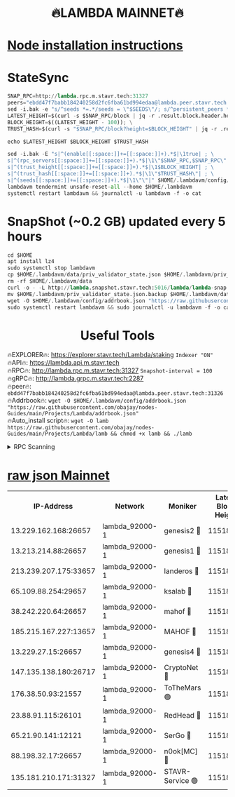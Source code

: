 <h1 align="center"> 🔥LAMBDA MAINNET🔥</h1>


[Node installation instructions](https://github.com/obajay/nodes-Guides/tree/main/Projects/Lambda)
=


# StateSync
```python
SNAP_RPC=http://lambda.rpc.m.stavr.tech:31327
peers="ebdd47f7babb184240258d2fc6fba61bd994edaa@lambda.peer.stavr.tech:31326" 
sed -i.bak -e "s/^seeds *=.*/seeds = \"$SEEDS\"/; s/^persistent_peers *=.*/persistent_peers = \"$PEERS\"/" $HOME/.lambdavm/config/config.toml
LATEST_HEIGHT=$(curl -s $SNAP_RPC/block | jq -r .result.block.header.height); \
BLOCK_HEIGHT=$((LATEST_HEIGHT - 100)); \
TRUST_HASH=$(curl -s "$SNAP_RPC/block?height=$BLOCK_HEIGHT" | jq -r .result.block_id.hash)

echo $LATEST_HEIGHT $BLOCK_HEIGHT $TRUST_HASH

sed -i.bak -E "s|^(enable[[:space:]]+=[[:space:]]+).*$|\1true| ; \
s|^(rpc_servers[[:space:]]+=[[:space:]]+).*$|\1\"$SNAP_RPC,$SNAP_RPC\"| ; \
s|^(trust_height[[:space:]]+=[[:space:]]+).*$|\1$BLOCK_HEIGHT| ; \
s|^(trust_hash[[:space:]]+=[[:space:]]+).*$|\1\"$TRUST_HASH\"| ; \
s|^(seeds[[:space:]]+=[[:space:]]+).*$|\1\"\"|" $HOME/.lambdavm/config/config.toml
lambdavm tendermint unsafe-reset-all --home $HOME/.lambdavm
systemctl restart lambdavm && journalctl -u lambdavm -f -o cat

```
# SnapShot (~0.2 GB) updated every 5 hours
```python
cd $HOME
apt install lz4
sudo systemctl stop lambdavm
cp $HOME/.lambdavm/data/priv_validator_state.json $HOME/.lambdavm/priv_validator_state.json.backup
rm -rf $HOME/.lambdavm/data
curl -o - -L http://lambda.snapshot.stavr.tech:5016/lambda/lambda-snap.tar.lz4 | lz4 -c -d - | tar -x -C $HOME/.lambdavm --strip-components 2
mv $HOME/.lambdavm/priv_validator_state.json.backup $HOME/.lambdavm/data/priv_validator_state.json
wget -O $HOME/.lambdavm/config/addrbook.json "https://raw.githubusercontent.com/obajay/nodes-Guides/main/Projects/Lambda/addrbook.json"
sudo systemctl restart lambdavm && sudo journalctl -u lambdavm -f -o cat
```
 <h1 align="center"> Useful Tools</h1>

🔥EXPLORER🔥:      https://explorer.stavr.tech/Lambda/staking	        `Indexer "ON"` \
🔥API🔥: 			 		 https://lambda.api.m.stavr.tech \
🔥RPC🔥:           http://lambda.rpc.m.stavr.tech:31327	              `Snapshot-interval = 100` \
🔥gRPC🔥:          http://lambda.grpc.m.stavr.tech:2287 \
🔥peer🔥:					 `ebdd47f7babb184240258d2fc6fba61bd994edaa@lambda.peer.stavr.tech:31326` \
🔥Addrbook🔥:    ```wget -O $HOME/.lambdavm/config/addrbook.json "https://raw.githubusercontent.com/obajay/nodes-Guides/main/Projects/Lambda/addrbook.json"``` \
🔥Auto_install script🔥: ```wget -O lamb https://raw.githubusercontent.com/obajay/nodes-Guides/main/Projects/Lambda/lamb && chmod +x lamb && ./lamb```


<details>
<summary>RPC Scanning</summary>

<h2 align="center"> We scan nodes in real time every 4 hours. And we provide the final result of RPC endpoints.
We cannot influence the operation of these nodes in any way. </h2>


```python
If Voting Power is higher than 0 --> then the Node is a validator of the network and may be subject to attack and be a potential threat to the chain.
```
```python
We marked such validators with a red symbol
```

</details>

[raw json Mainnet](https://rpc-check.lambm.stavr.tech/lambm/rpc-lambm-result.json)
=


<table><tr><th>IP-Address</th><th>Network</th><th>Moniker</th><th>Latest Block Height</th><th>Earliest Block Height</th><th>Catching Up</th><th>Tx Index</th><th>Voting Power</th><th>Scan Time</th></tr><tr><td>13.229.162.168:26657</td><td>lambda_92000-1</td><td>genesis2 🔴</td><td>11518751</td><td>1</td><td>False</td><td>on</td><td>16878690</td><td>2024-02-03T15:03:54.870274002UTC</td></tr><tr><td>13.213.214.88:26657</td><td>lambda_92000-1</td><td>genesis1 🔴</td><td>11518752</td><td>1</td><td>False</td><td>on</td><td>107835</td><td>2024-02-03T15:03:59.851918525UTC</td></tr><tr><td>213.239.207.175:33657</td><td>lambda_92000-1</td><td>landeros 🔴</td><td>11518750</td><td>8136001</td><td>False</td><td>off</td><td>1428802</td><td>2024-02-03T15:03:49.258873957UTC</td></tr><tr><td>65.109.88.254:29657</td><td>lambda_92000-1</td><td>ksalab 🔴</td><td>11518753</td><td>8715001</td><td>False</td><td>on</td><td>510465</td><td>2024-02-03T15:04:02.896050446UTC</td></tr><tr><td>38.242.220.64:26657</td><td>lambda_92000-1</td><td>mahof 🔴</td><td>11518749</td><td>10131001</td><td>False</td><td>off</td><td>770350</td><td>2024-02-03T15:03:42.848873075UTC</td></tr><tr><td>185.215.167.227:13657</td><td>lambda_92000-1</td><td>MAHOF 🔴</td><td>11518752</td><td>10134001</td><td>False</td><td>on</td><td>2051510</td><td>2024-02-03T15:03:58.639820438UTC</td></tr><tr><td>13.229.27.15:26657</td><td>lambda_92000-1</td><td>genesis4 🔴</td><td>11518752</td><td>11043001</td><td>False</td><td>on</td><td>9665448</td><td>2024-02-03T15:03:58.248373069UTC</td></tr><tr><td>147.135.138.180:26717</td><td>lambda_92000-1</td><td>CryptoNet 🔴</td><td>11518752</td><td>11383001</td><td>False</td><td>off</td><td>767723</td><td>2024-02-03T15:04:00.118798321UTC</td></tr><tr><td>176.38.50.93:21557</td><td>lambda_92000-1</td><td>ToTheMars 🟢</td><td>11518753</td><td>11395001</td><td>False</td><td>on</td><td>0</td><td>2024-02-03T15:04:05.616331140UTC</td></tr><tr><td>23.88.91.115:26101</td><td>lambda_92000-1</td><td>RedHead 🔴</td><td>11518750</td><td>11418750</td><td>False</td><td>off</td><td>553202</td><td>2024-02-03T15:03:49.473923984UTC</td></tr><tr><td>65.21.90.141:12121</td><td>lambda_92000-1</td><td>SerGo 🔴</td><td>11518753</td><td>11418753</td><td>False</td><td>off</td><td>10612029</td><td>2024-02-03T15:04:06.032049490UTC</td></tr><tr><td>88.198.32.17:26657</td><td>lambda_92000-1</td><td>n0ok[MC] 🔴</td><td>11518753</td><td>11418753</td><td>False</td><td>off</td><td>1578630</td><td>2024-02-03T15:04:09.271925783UTC</td></tr><tr><td>135.181.210.171:31327</td><td>lambda_92000-1</td><td>STAVR-Service 🟢</td><td>11518753</td><td>11518001</td><td>False</td><td>on</td><td>0</td><td>2024-02-03T15:04:02.583184223UTC</td></tr></table>
